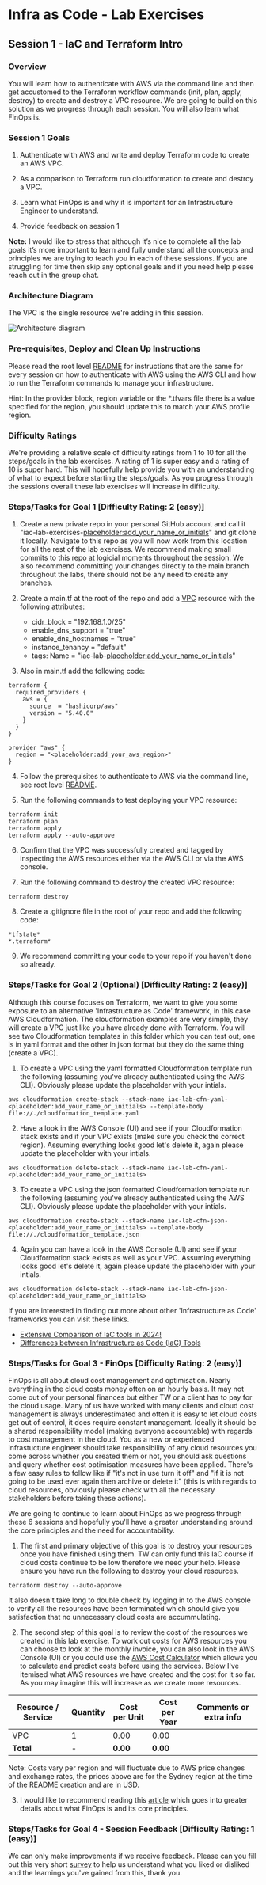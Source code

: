 # Infra as Code - Lab Exercises

## Session 1 - IaC and Terraform Intro

### Overview

You will learn how to authenticate with AWS via the command line and then get accustomed to the Terraform workflow commands (init, plan, apply, destroy) to create and destroy a VPC resource. We are going to build on this solution as we progress through each session. You will also learn what FinOps is.

### Session 1 Goals

1. Authenticate with AWS and write and deploy Terraform code to create an AWS VPC.

2. As a comparison to Terraform run cloudformation to create and destroy a VPC.

3. Learn what FinOps is and why it is important for an Infrastructure Engineer to understand.

4. Provide feedback on session 1

**Note:** I would like to stress that although it’s nice to complete all the lab goals it’s more important to learn and fully understand all the concepts and principles we are trying to teach you in each of these sessions.  If you are struggling for time then skip any optional goals and if you need help please reach out in the group chat.


### Architecture Diagram

The VPC is the single resource we're adding in this session.

![Architecture diagram](../images/AWS_Architecture_Session_1.png)

### Pre-requisites, Deploy and Clean Up Instructions

Please read the root level [README](../README.md) for instructions that are the same for every session on how to authenticate with AWS using the AWS CLI and how to run the Terraform commands to manage your infrastructure.

Hint: In the provider block, region variable or the \*.tfvars file there is a value specified for the region, you should update this to match your AWS profile region.

### Difficulty Ratings

We're providing a relative scale of difficulty ratings from 1 to 10 for all the steps/goals in the lab exercises.  A rating of 1 is super easy and a rating of 10 is super hard.  This will hopefully help provide you with an understanding of what to expect before starting the steps/goals.  As you progress through the sessions overall these lab exercises will increase in difficulty.


### Steps/Tasks for Goal 1 [Difficulty Rating: 2 (easy)]

1. Create a new private repo in your personal GitHub account and call it "iac-lab-exercises-<placeholder:add_your_name_or_initials>" and git clone it locally. Navigate to this repo as you will now work from this location for all the rest of the lab exercises.  We recommend making small commits to this repo at logicial moments throughout the session.  We also recommend committing your changes directly to the main branch throughout the labs, there should not be any need to create any branches.

2. Create a main.tf at the root of the repo and add a [VPC](https://registry.terraform.io/providers/hashicorp/aws/latest/docs/resources/vpc) resource with the following attributes:

   - cidr_block = "192.168.1.0/25"
   - enable_dns_support = "true"
   - enable_dns_hostnames = "true"
   - instance_tenancy = "default"
   - tags: Name = "iac-lab-<placeholder:add_your_name_or_initials>"

3. Also in main.tf add the following code:

```
terraform {
  required_providers {
    aws = {
      source  = "hashicorp/aws"
      version = "5.40.0"
    }
  }
}

provider "aws" {
  region = "<placeholder:add_your_aws_region>"
}
```

4. Follow the prerequisites to authenticate to AWS via the command line, see root level [README](../README.md).

5. Run the following commands to test deploying your VPC resource:

```
terraform init
terraform plan
terraform apply
terraform apply --auto-approve
```

6. Confirm that the VPC was successfully created and tagged by inspecting the AWS resources either via the AWS CLI or via the AWS console.

7. Run the following command to destroy the created VPC resource:

```
terraform destroy
```

8. Create a .gitignore file in the root of your repo and add the following code:

```
*tfstate*
*.terraform*
```

9. We recommend committing your code to your repo if you haven't done so already.

### Steps/Tasks for Goal 2 (Optional) [Difficulty Rating: 2 (easy)]

Although this course focuses on Terraform, we want to give you some exposure to an alternative 'Infrastructure as Code' framework, in this case AWS Cloudformation.  The cloudformation examples are very simple, they will create a VPC just like you have already done with Terraform.  You will see two Cloudformation templates in this folder which you can test out, one is in yaml format and the other in json format but they do the same thing (create a VPC).

1. To create a VPC using the yaml formatted Cloudformation template run the following (assuming you've already authenticated using the AWS CLI).  Obviously please update the placeholder with your intials.

```
aws cloudformation create-stack --stack-name iac-lab-cfn-yaml-<placeholder:add_your_name_or_initials> --template-body file://./cloudformation_template.yaml
```

2. Have a look in the AWS Console (UI) and see if your Cloudformation stack exists and if your VPC exists (make sure you check the correct region).  Assuming everything looks good let's delete it, again please update the placeholder with your intials.

```
aws cloudformation delete-stack --stack-name iac-lab-cfn-yaml-<placeholder:add_your_name_or_initials>
```

3. To create a VPC using the json formatted Cloudformation template run the following (assuming you've already authenticated using the AWS CLI).  Obviously please update the placeholder with your intials.

```
aws cloudformation create-stack --stack-name iac-lab-cfn-json-<placeholder:add_your_name_or_initials> --template-body file://./cloudformation_template.json
```

4. Again you can have a look in the AWS Console (UI) and see if your Cloudformation stack exists as well as your VPC.  Assuming everything looks good let's delete it, again please update the placeholder with your intials.

```
aws cloudformation delete-stack --stack-name iac-lab-cfn-json-<placeholder:add_your_name_or_initials>
```

If you are interested in finding out more about other 'Infrastructure as Code' frameworks you can visit these links.

- [Extensive Comparison of IaC tools in 2024!](https://ibatulanand.medium.com/extensive-comparison-of-iac-tools-49118e962ef8)
- [Differences between Infrastructure as Code (IaC) Tools](https://www.encora.com/insights/differences-between-infrastructure-as-code-iac-tools-used-for-provisioning-and-configuration-management)


### Steps/Tasks for Goal 3 - FinOps [Difficulty Rating: 2 (easy)]

FinOps is all about cloud cost management and optimisation. Nearly everything in the cloud costs money often on an hourly basis. It may not come out of your personal finances but either TW or a client has to pay for the cloud usage. Many of us have worked with many clients and cloud cost management is always underestimated and often it is easy to let cloud costs get out of control, it does require constant management. Ideally it should be a shared responsibility model (making everyone accountable) with regards to cost management in the cloud. You as a new or experienced infrastucture engineer should take responsibility of any cloud resources you come across whether you created them or not, you should ask questions and query whether cost optimisation measures have been applied. There's a few easy rules to follow like if "it's not in use turn it off" and "if it is not going to be used ever again then archive or delete it" (this is with regards to cloud resources, obviously please check with all the necessary stakeholders before taking these actions).

We are going to continue to learn about FinOps as we progress through these 6 sessions and hopefully you'll have a greater understanding around the core principles and the need for accountability.

1. The first and primary objective of this goal is to destroy your resources once you have finished using them. TW can only fund this IaC course if cloud costs continue to be low therefore we need your help. Please ensure you have run the following to destroy your cloud resources.

```
terraform destroy --auto-approve
```

It also doesn't take long to double check by logging in to the AWS console to verify all the resources have been terminated which should give you satisfaction that no unnecessary cloud costs are accummulating.

2. The second step of this goal is to review the cost of the resources we created in this lab exercise. To work out costs for AWS resources you can choose to look at the monthly invoice, you can also look in the AWS Console (UI) or you could use the [AWS Cost Calculator](https://calculator.aws/#/) which allows you to calculate and predict costs before using the services. Below I've itemised what AWS resources we have created and the cost for it so far. As you may imagine this will increase as we create more resources.

| Resource / Service | Quantity | Cost per Unit | Cost per Year | Comments or extra info |
| ------------------ | -------- | ------------- | ------------- | ---------------------- |
| VPC                | 1        | 0.00          | 0.00          |                        |
| **Total**          | -        | **0.00**      | **0.00**      |                        |

Note: Costs vary per region and will fluctuate due to AWS price changes and exchange rates, the prices above are for the Sydney region at the time of the README creation and are in USD.

3. I would like to recommend reading this [article](https://www.ibm.com/topics/finops) which goes into greater details about what FinOps is and its core principles.

### Steps/Tasks for Goal 4 - Session Feedback [Difficulty Rating: 1 (easy)]

We can only make improvements if we receive feedback. Please can you fill out this very short [survey](https://docs.google.com/forms/d/e/1FAIpQLSfeK9c64dJK7mvRv3rIVc95yajv6h_WT6lDyisM4ag76OoF3g/viewform) to help us understand what you liked or disliked and the learnings you've gained from this, thank you.
